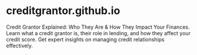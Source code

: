 # creditgrantor.github.io
Credit Grantor Explained: Who They Are &amp; How They Impact Your Finances. Learn what a credit grantor is, their role in lending, and how they affect your credit score. Get expert insights on managing credit relationships effectively.

